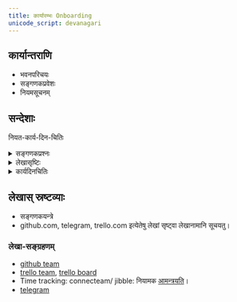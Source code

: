 ```yaml
---
title: कार्यारम्भः Onboarding
unicode_script: devanagari
---
```


## कार्यान्तराणि
- भवनपरिचयः
- सङ्गणकप्रवेशः
- नियमसूचनम्

## सन्देशाः
नियत-कार्य-दिन-चितिः

<details><summary>सङ्गणकप्रश्नः</summary>

प्रणमामि,

https://www.linkedin.com/jobs/view/3634871677/ इत्यत्र यथोक्तं  
यान्त्रिक-पाठ-शोधन-कार्ये ऽस्मिन्
सङ्गणकयन्त्रं, संस्कृतोट्टङ्कन-कौशलं चापेक्षितम्। तद् वर्तते वा?  
एकत्र मूलग्रन्थं (pdf-रूपेण) दृष्ट्वा, अपरत्रोट्टङ्कितं पाठं शोधयितुं सौकर्यं स्यात् (24inch monitor प्रयोगेण यथा, tablet+computer इति युगलेन वा)।  
दूरवाण्यैव शोधनम् कठिनम् भवेत्।  
तथा सति सदयं देवनागर्या संस्कृतेन प्रत्युत्तरं प्रेषयतु। 
</details>


<details><summary>लेखासृष्टिः</summary>

प्रणमामि।  

संस्कृतग्रन्थानां यान्त्रिकपाठस्य शोधने भवद्-आसक्तिर् दृष्टा।  
तत्र वस्तुतो रुचिः कौशलं चास्ति वेति ज्ञेयम्।  
तदर्थं प्रारम्भे लघुकार्यखण्डेन परीक्षावहै।  
github.com, telegram इत्येतयोर् लेखे सृष्ट्वा (- sign-up इति कृत्वा) लेखानामनी सूचयतु (अस्मत्कार्यपद्धताव् एतयोः प्रयोगो ऽपेक्ष्यते)।  
ततः कार्यस्वरूपं वदिष्यामि, प्रारम्भिक-कार्योचितं शुल्कं च निवेदयिष्यामि।
</details>


<details><summary>कार्यदिनचितिः</summary>

सप्ताहे पञ्च दिनानि (यथा शनि-भानु-सोम-बुध-शुक्र-दिनानि) कार्यार्थं चित्वा वदतु।  
तेषु दिनेषु प्रतिदिनं ~१.५ घण्टाः (ततोऽधिकं वा) कार्यं यथाविधि साधयतु।  
प्राङ्-निश्चिते कार्यदिने कार्ये ऽसम्भवे सति, विशिष्य मां सूचयतु।
</details>



## लेखास् स्रष्टव्याः
- सङ्गणकयन्त्रे
- github.com, telegram, trello.com इत्येतेषु लेखां सृष्ट्वा लेखानामानि सूचयतु।



### लेखा-सङ्ग्रहणम्
- [github team](https://github.com/orgs/sanskrit/teams/dyuganga)
- [trello team](https://trello.com/vidvanmantrinah), [trello board](https://trello.com/b/d4dANdrD/%E0%A4%A6%E0%A5%8D%E0%A4%AF%E0%A5%81%E0%A4%97%E0%A4%99%E0%A5%8D%E0%A4%97%E0%A4%BE-dyuganga)
- Time tracking: connecteam/ jibble: नियामक [आमन्त्रयति](https://app.jibble.io/#people)।
- [telegram](https://t.me/joinchat/IJu_Tkpqm1qdMjEPhCy8Dg)
